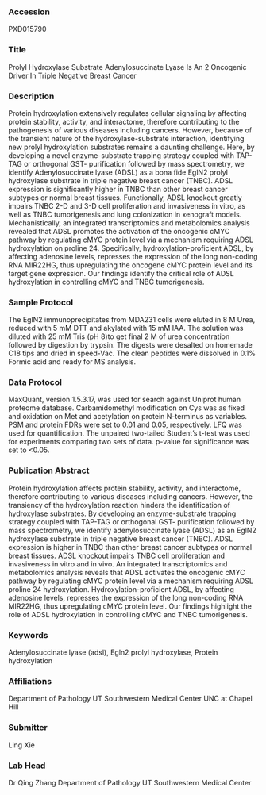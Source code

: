 ### Accession
PXD015790

### Title
Prolyl Hydroxylase Substrate Adenylosuccinate Lyase Is An 2 Oncogenic Driver In Triple Negative Breast Cancer

### Description
Protein hydroxylation extensively regulates cellular signaling by affecting protein stability, activity, and interactome, therefore contributing to the pathogenesis of various diseases including cancers. However, because of the transient nature of the hydroxylase-substrate interaction, identifying new prolyl hydroxylation substrates remains a daunting challenge. Here, by developing a novel enzyme-substrate trapping strategy coupled with TAP-TAG or orthogonal GST- purification followed by mass spectrometry, we identify Adenylosuccinate lyase (ADSL) as a bona fide EglN2 prolyl hydroxylase substrate in triple negative breast cancer (TNBC). ADSL expression is significantly higher in TNBC than other breast cancer subtypes or normal breast tissues. Functionally, ADSL knockout greatly impairs TNBC 2-D and 3-D cell proliferation and invasiveness in vitro, as well as TNBC tumorigenesis and lung colonization in xenograft models. Mechanistically, an integrated transcriptomics and metabolomics analysis revealed that ADSL promotes the activation of the oncogenic cMYC pathway by regulating cMYC protein level via a mechanism requiring ADSL hydroxylation on proline 24. Specifically, hydroxylation-proficient ADSL, by affecting adenosine levels, represses the expression of the long non-coding RNA MIR22HG, thus upregulating the oncogene cMYC protein level and its target gene expression. Our findings identify the critical role of ADSL hydroxylation in controlling cMYC and TNBC tumorigenesis.

### Sample Protocol
The EglN2 immunoprecipitates from MDA231 cells were eluted in 8 M Urea, reduced with 5 mM DTT and akylated with 15 mM IAA. The solution was diluted with 25 mM Tris (pH 8)to get final 2 M of urea concentration followed by digestion by trypsin. The digests were desalted on homemade C18 tips and dried in speed-Vac. The clean peptides were dissolved in 0.1% Formic acid and ready for MS analysis.

### Data Protocol
MaxQuant, version 1.5.3.17, was used for search against Uniprot human proteome database. Carbamidomethyl modification on Cys was as fixed and oxidation on Met and acetylation on protein N-terminus as variables. PSM and protein FDRs were set to 0.01 and 0.05, respectively. LFQ was used for quantification. The unpaired two-tailed Student’s t-test was used for experiments comparing two sets of data. p-value for significance was set to <0.05.

### Publication Abstract
Protein hydroxylation affects protein stability, activity, and interactome, therefore contributing to various diseases including cancers. However, the transiency of the hydroxylation reaction hinders the identification of hydroxylase substrates. By developing an enzyme-substrate trapping strategy coupled with TAP-TAG or orthogonal GST- purification followed by mass spectrometry, we identify adenylosuccinate lyase (ADSL) as an EglN2 hydroxylase substrate in triple negative breast cancer (TNBC). ADSL expression is higher in TNBC than other breast cancer subtypes or normal breast tissues. ADSL knockout impairs TNBC cell proliferation and invasiveness in vitro and in vivo. An integrated transcriptomics and metabolomics analysis reveals that ADSL activates the oncogenic cMYC pathway by regulating cMYC protein level via a mechanism requiring ADSL proline 24 hydroxylation. Hydroxylation-proficient ADSL, by affecting adenosine levels, represses the expression of the long non-coding RNA MIR22HG, thus upregulating cMYC protein level. Our findings highlight the role of ADSL hydroxylation in controlling cMYC and TNBC tumorigenesis.

### Keywords
Adenylosuccinate lyase (adsl), Egln2 prolyl hydroxylase, Protein hydroxylation

### Affiliations
Department of Pathology  UT Southwestern Medical Center
UNC at Chapel Hill

### Submitter
Ling Xie

### Lab Head
Dr Qing Zhang
Department of Pathology  UT Southwestern Medical Center


